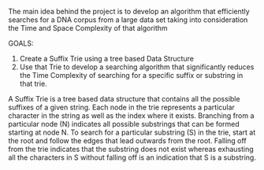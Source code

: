
The main idea behind the project is to develop an algorithm that efficiently searches for a DNA corpus from a large data set taking into consideration the Time and Space Complexity of that algorithm

GOALS:
1.	Create a Suffix Trie using a tree based Data Structure
2.	Use that Trie to develop a searching algorithm that significantly reduces the Time Complexity of searching for a specific suffix or substring in that trie.

A Suffix Trie is a tree based data structure that contains all the possible suffixes of a given string. Each node in the trie represents a particular character in the string as well as the index where it exists.  Branching from a particular node (N) indicates all possible substrings that can be formed starting at node N. To search for a particular substring (S) in the trie, start at the root and follow the edges that lead outwards from the root. Falling off from the trie indicates that the substring does not exist whereas exhausting all the characters in S without falling off is an indication that S is a substring.
